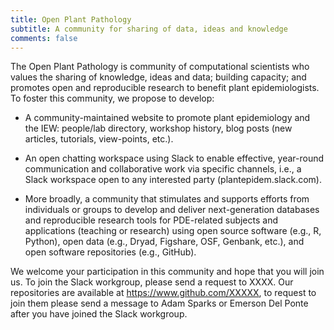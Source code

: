 ```yaml
---
title: Open Plant Pathology
subtitle: A community for sharing of data, ideas and knowledge
comments: false
---
```



The Open Plant Pathology is community of computational scientists who values the sharing of knowledge, ideas and data; building capacity; and promotes open and reproducible research to benefit plant epidemiologists. To foster this community, we propose to develop:

- A community-maintained website to promote plant epidemiology and the IEW: people/lab directory, workshop history, blog posts (new articles, tutorials, view-points, etc.).

- An open chatting workspace using Slack to enable effective, year-round communication and collaborative work via specific channels, i.e., a Slack workspace open to any interested party (plantepidem.slack.com).

- More broadly, a community that stimulates and supports efforts from individuals or groups to develop and deliver next-generation databases and reproducible research tools for PDE-related subjects and applications (teaching or research) using open source software (e.g., R, Python), open data (e.g., Dryad, Figshare, OSF, Genbank, etc.), and open software repositories (e.g., GitHub).

We welcome your participation in this community and hope that you will join us. To join the Slack workgroup, please send a request to XXXX. Our repositories are available at https://www.github.com/XXXXX, to request to join them please send a message to Adam Sparks or Emerson Del Ponte after you have joined the Slack workgroup.